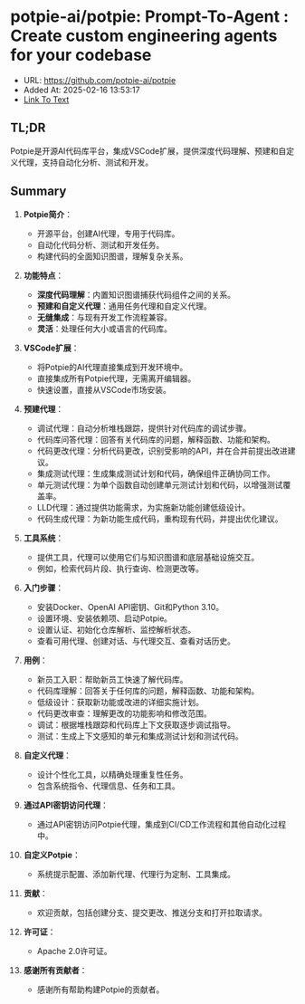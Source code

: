 # potpie-ai/potpie: Prompt-To-Agent : Create custom engineering agents for your codebase
- URL: https://github.com/potpie-ai/potpie
- Added At: 2025-02-16 13:53:17
- [Link To Text](2025-02-16-potpie-ai-potpie-prompt-to-agent-create-custom-engineering-agents-for-your-codebase_raw.md)

## TL;DR
Potpie是开源AI代码库平台，集成VSCode扩展，提供深度代码理解、预建和自定义代理，支持自动化分析、测试和开发。

## Summary
1. **Potpie简介**：
   - 开源平台，创建AI代理，专用于代码库。
   - 自动化代码分析、测试和开发任务。
   - 构建代码的全面知识图谱，理解复杂关系。

2. **功能特点**：
   - **深度代码理解**：内置知识图谱捕获代码组件之间的关系。
   - **预建和自定义代理**：通用任务代理和自定义代理。
   - **无缝集成**：与现有开发工作流程兼容。
   - **灵活**：处理任何大小或语言的代码库。

3. **VSCode扩展**：
   - 将Potpie的AI代理直接集成到开发环境中。
   - 直接集成所有Potpie代理，无需离开编辑器。
   - 快速设置，直接从VSCode市场安装。

4. **预建代理**：
   - 调试代理：自动分析堆栈跟踪，提供针对代码库的调试步骤。
   - 代码库问答代理：回答有关代码库的问题，解释函数、功能和架构。
   - 代码更改代理：分析代码更改，识别受影响的API，并在合并前提出改进建议。
   - 集成测试代理：生成集成测试计划和代码，确保组件正确协同工作。
   - 单元测试代理：为单个函数自动创建单元测试计划和代码，以增强测试覆盖率。
   - LLD代理：通过提供功能需求，为实施新功能创建低级设计。
   - 代码生成代理：为新功能生成代码，重构现有代码，并提出优化建议。

5. **工具系统**：
   - 提供工具，代理可以使用它们与知识图谱和底层基础设施交互。
   - 例如，检索代码片段、执行查询、检测更改等。

6. **入门步骤**：
   - 安装Docker、OpenAI API密钥、Git和Python 3.10。
   - 设置环境、安装依赖项、启动Potpie。
   - 设置认证、初始化仓库解析、监控解析状态。
   - 查看可用代理、创建对话、与代理交互、查看对话历史。

7. **用例**：
   - 新员工入职：帮助新员工快速了解代码库。
   - 代码库理解：回答关于任何库的问题，解释函数、功能和架构。
   - 低级设计：获取新功能或改进的详细实施计划。
   - 代码更改审查：理解更改的功能影响和修改范围。
   - 调试：根据堆栈跟踪和代码库上下文获取逐步调试指导。
   - 测试：生成上下文感知的单元和集成测试计划和测试代码。

8. **自定义代理**：
   - 设计个性化工具，以精确处理重复性任务。
   - 包含系统指令、代理信息、任务和工具。

9. **通过API密钥访问代理**：
   - 通过API密钥访问Potpie代理，集成到CI/CD工作流程和其他自动化过程中。

10. **自定义Potpie**：
    - 系统提示配置、添加新代理、代理行为定制、工具集成。

11. **贡献**：
    - 欢迎贡献，包括创建分支、提交更改、推送分支和打开拉取请求。

12. **许可证**：
    - Apache 2.0许可证。

13. **感谢所有贡献者**：
    - 感谢所有帮助构建Potpie的贡献者。
